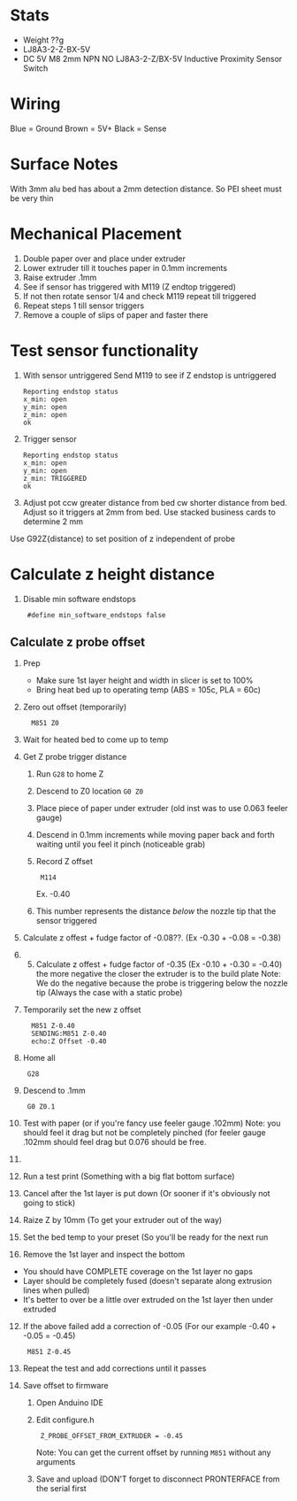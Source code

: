 # Stats
* Weight ??g
* LJ8A3-2-Z-BX-5V
* DC 5V M8 2mm NPN NO LJ8A3-2-Z/BX-5V Inductive Proximity Sensor Switch

# Wiring
Blue = Ground
Brown = 5V+
Black = Sense

# Surface Notes

With 3mm alu bed has about a 2mm detection distance.  So PEI sheet must be very thin

# Mechanical Placement
1. Double paper over and place under extruder
2. Lower extruder till it touches paper in 0.1mm increments
3. Raise extruder .1mm
4. See if sensor has triggered with M119 (Z endtop triggered)
5. If not then rotate sensor 1/4 and check M119 repeat till triggered
6. Repeat steps 1 till sensor triggers
7. Remove a couple of slips of paper and faster there

# Test sensor functionality
1. With sensor untriggered
    Send M119 to see if Z endstop is untriggered
    ```
    Reporting endstop status
    x_min: open
    y_min: open
    z_min: open
    ok
    ```

2. Trigger sensor
    ```
    Reporting endstop status
    x_min: open
    y_min: open
    z_min: TRIGGERED
    ok
    ```

3. Adjust pot ccw greater distance from bed cw shorter distance from bed.
Adjust so it triggers at 2mm from bed.  Use stacked business cards to determine 2 mm

Use G92Z{distance) to set position of z independent of probe

# Calculate z height distance
1. Disable min software endstops

        #define min_software_endstops false

## Calculate z probe offset
1. Prep
	 * Make sure 1st layer height and width in slicer is set to 100%
	 * Bring heat bed up to operating temp (ABS = 105c, PLA = 60c)

2. Zero out offset (temporarily)

         M851 Z0 

3. Wait for heated bed to come up to temp
4. Get Z probe trigger distance
    1. Run `G28` to home Z
    2. Descend to Z0 location `G0 Z0`
    3. Place piece of paper under extruder (old inst was to use 0.063 feeler gauge)
    4. Descend in 0.1mm increments while moving paper back and forth waiting until you feel it pinch (noticeable grab)
    5. Record Z offset
            
            M114
         Ex. -0.40
    6.  This number represents the distance *below* the nozzle tip that the sensor triggered
5. Calculate z offest + fudge factor of -0.08??.  (Ex -0.30 + -0.08 = -0.38)
6. 5. Calculate z offest + fudge factor of -0.35  (Ex -0.10 + -0.30 = -0.40)
    the more negative the closer the extruder is to the build plate 
    Note: We do the negative because the probe is triggering below the nozzle tip (Always the case with a static probe)
7. Temporarily set the new z offset

         M851 Z-0.40
         SENDING:M851 Z-0.40
         echo:Z Offset -0.40

8. Home all

        G28
9. Descend to .1mm

        G0 Z0.1

10. Test with paper (or if you're fancy use feeler gauge .102mm)
     Note: you should feel it drag but not be completely pinched (for feeler gauge .102mm should feel drag but 0.076 should be free.
     
      
12. 
13. Run a test print (Something with a big flat bottom surface)
14. Cancel after the 1st layer is put down (Or sooner if it's obviously not going to stick)
15. Raize Z by 10mm (To get your extruder out of the way)
16. Set the bed temp to your preset (So you'll be ready for the next run
17. Remove the 1st layer and inspect the bottom 
   * You should have COMPLETE coverage on the 1st layer no gaps
   * Layer should be completely fused (doesn't separate along extrusion lines when pulled)
   * It's better to over be a little over extruded on the 1st layer then under extruded
 12. If the above failed add a correction of -0.05 (For our example -0.40 + -0.05 = -0.45)
 
          M851 Z-0.45
18. Repeat the test and add corrections until it passes
19. Save offset to firmware
    1. Open Anduino IDE
    2. Edit configure.h
 
            Z_PROBE_OFFSET_FROM_EXTRUDER = -0.45
        Note: You can get the current offset by running `M851` without any arguments 
    3.  Save and upload (DON'T forget to disconnect PRONTERFACE from the serial first
<!--stackedit_data:
eyJoaXN0b3J5IjpbLTExNTE4NDc0NzIsLTE0NDY0NTg0OTgsLT
Q5NTQ1MjU3MCwtMTk1NDk1MDk3LDExODAyMzAxMzYsLTExNjYx
MzUwNTksMTU2ODI1MTMwNSwtODc3MzkzNjA3LDExMzQ4ODk1OT
UsMTgyMTgzODU2NCwyMDU1NTM5MTE5LDk5MzI2MjkzNSwxNjIz
MTQ1MjI3LDEwNDk5MzYxMzksLTE2MjA2MTk4MjMsNTM0MTc0Mj
Y4LC0xOTczNjM1NTMzLC0xOTAyNDM0NDIwLDU4NzE1MTIyOF19

-->